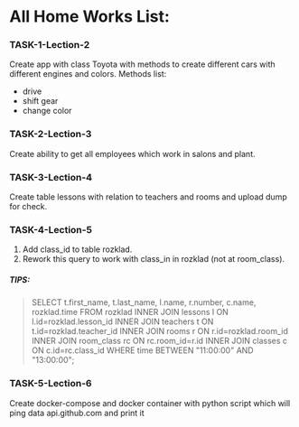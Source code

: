 # All Home Works List:

### TASK-1-Lection-2
Create app with class Toyota with methods to create different cars with different engines and colors.
Methods list:
* drive
* shift gear
* change color

### TASK-2-Lection-3
Create ability to get all employees which work in salons and plant.

### TASK-3-Lection-4
Create table lessons with relation to teachers and rooms and upload dump for check.

### TASK-4-Leсtion-5
1) Add class_id to table rozklad.
 2) Rework this query to work with class_in in rozklad (not at room_class).

##### TIPS:
> SELECT t.first_name, t.last_name, l.name, r.number, c.name, rozklad.time FROM rozklad INNER JOIN lessons l ON l.id=rozklad.lesson_id INNER JOIN teachers t ON t.id=rozklad.teacher_id INNER JOIN rooms r ON r.id=rozklad.room_id INNER JOIN room_class rc ON rc.room_id=r.id INNER JOIN classes c ON c.id=rc.class_id WHERE time BETWEEN "11:00:00" AND "13:00:00";

### TASK-5-Leсtion-6
Create docker-compose and docker container with python script which will ping data api.github.com and print it
